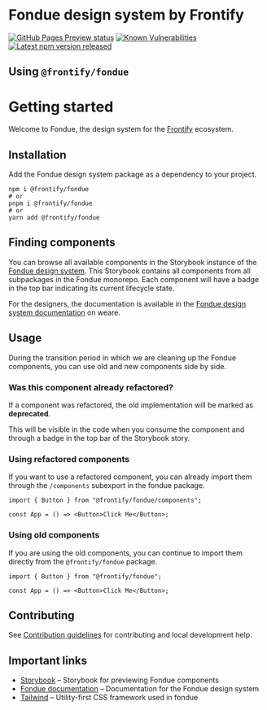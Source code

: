 # Fondue design system by Frontify

[<img src="https://img.shields.io/github/actions/workflow/status/frontify/fondue/pages/pages-build-deployment?label=preview&logo=github&style=flat-square" alt="GitHub Pages Preview status">](https://fondue-components.frontify.com/)
[<img src="https://snyk.io/test/github/Frontify/fondue/badge.svg" alt="Known Vulnerabilities">](https://snyk.io/test/github/Frontify/fondue)
[<img src="https://img.shields.io/npm/v/@frontify/fondue/latest.svg" alt="Latest npm version released">](https://www.npmjs.com/package/@frontify/fondue)

## Using `@frontify/fondue`

# Getting started

Welcome to Fondue, the design system for the [Frontify](https://frontify.com) ecosystem.

## Installation

Add the Fondue design system package as a dependency to your project.

```shell
npm i @frontify/fondue
# or
pnpm i @frontify/fondue
# or
yarn add @frontify/fondue
```

## Finding components

You can browse all available components in the Storybook instance of the [Fondue design system](https://fondue-components.frontify.com).
This Storybook contains all components from all subpackages in the Fondue monorepo. Each component will have a badge in the top bar indicating its current lifecycle state.

For the designers, the documentation is available in the [Fondue design system documentation](https://weare.frontify.com/document/1266?#/using-fondue) on weare.

## Usage

During the transition period in which we are cleaning up the Fondue components, you can use old and new components side by side.

### Was this component already refactored?

If a component was refactored, the old implementation will be marked as **deprecated**.

This will be visible in the code when you consume the component and through a badge in the top bar of the Storybook story.

### Using refactored components

If you want to use a refactored component, you can already import them through the `/components` subexport in the fondue package.

```tsx
import { Button } from "@frontify/fondue/components";

const App = () => <Button>Click Me</Button>;
```

### Using old components

If you are using the old components, you can continue to import them directly from the `@frontify/fondue` package.

```tsx
import { Button } from "@frontify/fondue";

const App = () => <Button>Click Me</Button>;
```

## Contributing

See [Contribution guidelines](CONTRIBUTING.md) for contributing and local development help.

## Important links

-   [Storybook](https://fondue-components.frontify.com) – Storybook for previewing Fondue components
-   [Fondue documentation](https://weare.frontify.com/document/1266?#/using-fondue) – Documentation for the Fondue design system
-   [Tailwind](https://tailwindcss.com/docs) – Utility-first CSS framework used in fondue
